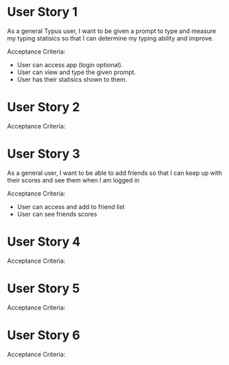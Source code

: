 # User Story 1
As a general Typus user, I want to be given a prompt to type and measure my typing statisics so that I can determine my typing ability and improve.

Acceptance Criteria:

- User can access app (login optional).
- User can view and type the given prompt.
- User has their statisics shown to them.
  
# User Story 2

Acceptance Criteria:

# User Story 3
As a general user, I want to be able to add friends so that I can keep up with their scores and see them when I am logged in

Acceptance Criteria:

- User can access and add to friend list
- User can see friends scores

# User Story 4

Acceptance Criteria:

# User Story 5

Acceptance Criteria:

# User Story 6

Acceptance Criteria:
